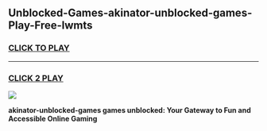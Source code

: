 
## Unblocked-Games-akinator-unblocked-games-Play-Free-lwmts
<h3>
<a href="https://premium76.site?title=akinator-unblocked-games&ref=18A">CLICK TO PLAY</a></h3>
<hr>

<h3>
<a href="https://premium76.site?title=akinator-unblocked-games&ref=18A">CLICK 2 PLAY</a>
  
</h3>

<a href="https://premium76.site?title=akinator-unblocked-games&ref=18A"><img src="https://clearcache.store/games.png"></a>


**akinator-unblocked-games games unblocked: Your Gateway to Fun and Accessible Online Gaming**
